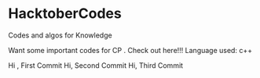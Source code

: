 # HacktoberCodes
Codes and algos for Knowledge

Want some important codes for CP . Check out here!!!
Language used: c++

Hi , First Commit
Hi, Second Commit 
Hi, Third Commit
